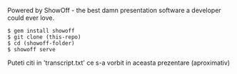 Powered by ShowOff - the best damn presentation software a developer could ever love.

    $ gem install showoff
    $ git clone (this-repo)
    $ cd (showoff-folder)
    $ showoff serve

Puteti citi in 'transcript.txt' ce s-a vorbit in aceasta prezentare (aproximativ)